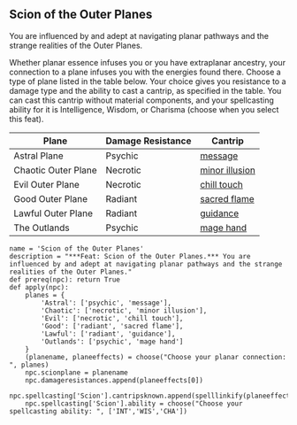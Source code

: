 ## Scion of the Outer Planes
You are influenced by and adept at navigating planar pathways and the strange realities of the Outer Planes.

Whether planar essence infuses you or you have extraplanar ancestry, your connection to a plane infuses you with the energies found there. Choose a type of plane listed in the table below. Your choice gives you resistance to a damage type and the ability to cast a cantrip, as specified in the table. You can cast this cantrip without material components, and your spellcasting ability for it is Intelligence, Wisdom, or Charisma (choose when you select this feat).

Plane | Damage Resistance | Cantrip
----- | ----------------- | -------
Astral Plane | Psychic | [message](../Magic/Spells/message.md)
Chaotic Outer Plane | Necrotic | [minor illusion](../Magic/Spells/minor-illusion.md)
Evil Outer Plane | Necrotic | [chill touch](../Magic/Spells/chill-touch.md)
Good Outer Plane | Radiant | [sacred flame](../Magic/Spells/sacred-flame.md)
Lawful Outer Plane | Radiant | [guidance](../Magic/Spells/guidance.md)
The Outlands | Psychic | [mage hand](../Magic/Spells/mage-hand.md)

```
name = 'Scion of the Outer Planes'
description = "***Feat: Scion of the Outer Planes.*** You are influenced by and adept at navigating planar pathways and the strange realities of the Outer Planes."
def prereq(npc): return True
def apply(npc):
    planes = {
        'Astral': ['psychic', 'message'],
        'Chaotic': ['necrotic', 'minor illusion'],
        'Evil': ['necrotic', 'chill touch'],
        'Good': ['radiant', 'sacred flame'],
        'Lawful': ['radiant', 'guidance'],
        'Outlands': ['psychic', 'mage hand']
    }
    (planename, planeeffects) = choose("Choose your planar connection: ", planes)
    npc.scionplane = planename
    npc.damageresistances.append(planeeffects[0])
    npc.spellcasting['Scion'].cantripsknown.append(spelllinkify(planeeffects[1]))
    npc.spellcasting['Scion'].ability = choose("Choose your spellcasting ability: ", ['INT','WIS','CHA'])
```

